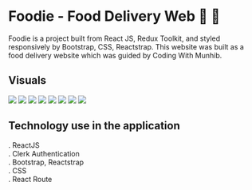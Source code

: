 # Foodie - Food Delivery Web 🍕 🍔

Foodie is a project built from React JS, Redux Toolkit, and styled responsively by Bootstrap, CSS, Reactstrap. This website was built as a food delivery website which was guided by Coding With Munhib.

## Visuals

<img src='src/assets/one.png'>
<img src='src/assets/two.png'>
<img src='src/assets/three.png'>
<img src='src/assets/four.png'>
<img src='src/assets/five.png'>
<img src='src/assets/six.png'>
<img src='src/assets/seven.png'>
<img src='src/assets/eight.png'>


## Technology use in the application

. ReactJS <br />
. Clerk Authentication <br/> 
. Bootstrap, Reactstrap <br />
. CSS <br />
. React Route
